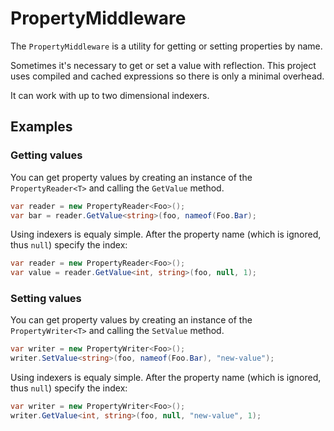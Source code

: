 # PropertyMiddleware

The `PropertyMiddleware` is a utility for getting or setting properties by name. 

Sometimes it's necessary to get or set a value with reflection. This project uses compiled and cached expressions so there is only a minimal overhead.

It can work with up to two dimensional indexers.

## Examples

### Getting values

You can get property values by creating an instance of the `PropertyReader<T>` and calling the `GetValue` method.

```cs
var reader = new PropertyReader<Foo>();
var bar = reader.GetValue<string>(foo, nameof(Foo.Bar);
```

Using indexers is equaly simple. After the property name (which is ignored, thus `null`) specify the index:

```cs
var reader = new PropertyReader<Foo>();
var value = reader.GetValue<int, string>(foo, null, 1);
```

### Setting values

You can get property values by creating an instance of the `PropertyWriter<T>` and calling the `SetValue` method.

```cs
var writer = new PropertyWriter<Foo>();
writer.SetValue<string>(foo, nameof(Foo.Bar), "new-value");
```

Using indexers is equaly simple. After the property name (which is ignored, thus `null`) specify the index:

```cs
var writer = new PropertyWriter<Foo>();
writer.GetValue<int, string>(foo, null, "new-value", 1);
```
